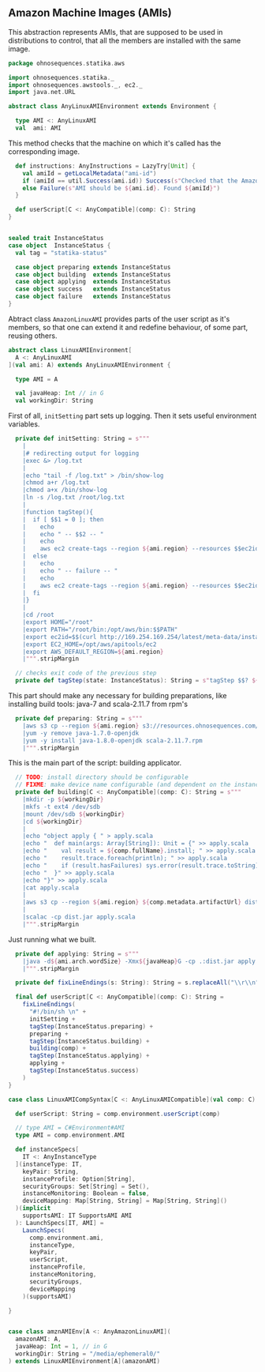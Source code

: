 
## Amazon Machine Images (AMIs)

This abstraction represents AMIs, that are supposed to be used in distributions
to control, that all the members are installed with the same image.


```scala
package ohnosequences.statika.aws

import ohnosequences.statika._
import ohnosequences.awstools._, ec2._
import java.net.URL

abstract class AnyLinuxAMIEnvironment extends Environment {

  type AMI <: AnyLinuxAMI
  val  ami: AMI
```

This method checks that the machine on which it's called has the corresponding image.

```scala
  def instructions: AnyInstructions = LazyTry[Unit] {
    val amiId = getLocalMetadata("ami-id")
    if (amiId == util.Success(ami.id)) Success(s"Checked that the Amazon Machine Image id is ${ami.id}", ())
    else Failure(s"AMI should be ${ami.id}. Found ${amiId}")
  }

  def userScript[C <: AnyCompatible](comp: C): String
}


sealed trait InstanceStatus
case object  InstanceStatus {
  val tag = "statika-status"

  case object preparing extends InstanceStatus
  case object building  extends InstanceStatus
  case object applying  extends InstanceStatus
  case object success   extends InstanceStatus
  case object failure   extends InstanceStatus
}
```

 Abtract class `AmazonLinuxAMI` provides parts of the user script as it's members, so that
 one can extend it and redefine behaviour, of some part, reusing others.


```scala
abstract class LinuxAMIEnvironment[
  A <: AnyLinuxAMI
](val ami: A) extends AnyLinuxAMIEnvironment {

  type AMI = A

  val javaHeap: Int // in G
  val workingDir: String
```

 First of all, `initSetting` part sets up logging.
 Then it sets useful environment variables.


```scala
  private def initSetting: String = s"""
    |
    |# redirecting output for logging
    |exec &> /log.txt
    |
    |echo "tail -f /log.txt" > /bin/show-log
    |chmod a+r /log.txt
    |chmod a+x /bin/show-log
    |ln -s /log.txt /root/log.txt
    |
    |function tagStep(){
    |  if [ $$1 = 0 ]; then
    |    echo
    |    echo " -- $$2 -- "
    |    echo
    |    aws ec2 create-tags --region ${ami.region} --resources $$ec2id  --tag Key=${InstanceStatus.tag},Value=$$2 > /dev/null
    |  else
    |    echo
    |    echo " -- failure -- "
    |    echo
    |    aws ec2 create-tags --region ${ami.region} --resources $$ec2id  --tag Key=${InstanceStatus.tag},Value=failure > /dev/null
    |  fi
    |}
    |
    |cd /root
    |export HOME="/root"
    |export PATH="/root/bin:/opt/aws/bin:$$PATH"
    |export ec2id=$$(curl http://169.254.169.254/latest/meta-data/instance-id)
    |export EC2_HOME=/opt/aws/apitools/ec2
    |export AWS_DEFAULT_REGION=${ami.region}
    |""".stripMargin

  // checks exit code of the previous step
  private def tagStep(state: InstanceStatus): String = s"tagStep $$? ${state}"
```

 This part should make any necessary for building preparations,
 like installing build tools: java-7 and scala-2.11.7 from rpm's


```scala
  private def preparing: String = s"""
    |aws s3 cp --region ${ami.region} s3://resources.ohnosequences.com/scala/scala-2.11.7.rpm scala-2.11.7.rpm
    |yum -y remove java-1.7.0-openjdk
    |yum -y install java-1.8.0-openjdk scala-2.11.7.rpm
    |""".stripMargin
```

This is the main part of the script: building applicator.

```scala
  // TODO: install directory should be configurable
  // FIXME: make device name configurable (and dependent on the instance type)
  private def building[C <: AnyCompatible](comp: C): String = s"""
    |mkdir -p ${workingDir}
    |mkfs -t ext4 /dev/sdb
    |mount /dev/sdb ${workingDir}
    |cd ${workingDir}
    |
    |echo "object apply { " > apply.scala
    |echo "  def main(args: Array[String]): Unit = {" >> apply.scala
    |echo "    val result = ${comp.fullName}.install; " >> apply.scala
    |echo "    result.trace.foreach(println); " >> apply.scala
    |echo "    if (result.hasFailures) sys.error(result.trace.toString) " >> apply.scala
    |echo "  }" >> apply.scala
    |echo "}" >> apply.scala
    |cat apply.scala
    |
    |aws s3 cp --region ${ami.region} ${comp.metadata.artifactUrl} dist.jar
    |
    |scalac -cp dist.jar apply.scala
    |""".stripMargin
```

Just running what we built.

```scala
  private def applying: String = s"""
    |java -d${ami.arch.wordSize} -Xmx${javaHeap}G -cp .:dist.jar apply
    |""".stripMargin

  private def fixLineEndings(s: String): String = s.replaceAll("\\r\\n", "\n").replaceAll("\\r", "\n")

  final def userScript[C <: AnyCompatible](comp: C): String =
    fixLineEndings(
      "#!/bin/sh \n" +
      initSetting +
      tagStep(InstanceStatus.preparing) +
      preparing +
      tagStep(InstanceStatus.building) +
      building(comp) +
      tagStep(InstanceStatus.applying) +
      applying +
      tagStep(InstanceStatus.success)
    )
}

case class LinuxAMICompSyntax[C <: AnyLinuxAMICompatible](val comp: C) {

  def userScript: String = comp.environment.userScript(comp)

  // type AMI = C#Environment#AMI
  type AMI = comp.environment.AMI

  def instanceSpecs[
    IT <: AnyInstanceType
  ](instanceType: IT,
    keyPair: String,
    instanceProfile: Option[String],
    securityGroups: Set[String] = Set(),
    instanceMonitoring: Boolean = false,
    deviceMapping: Map[String, String] = Map[String, String]()
  )(implicit
    supportsAMI: IT SupportsAMI AMI
  ): LaunchSpecs[IT, AMI] =
    LaunchSpecs(
      comp.environment.ami,
      instanceType,
      keyPair,
      userScript,
      instanceProfile,
      instanceMonitoring,
      securityGroups,
      deviceMapping
    )(supportsAMI)

}


case class amznAMIEnv[A <: AnyAmazonLinuxAMI](
  amazonAMI: A,
  javaHeap: Int = 1, // in G
  workingDir: String = "/media/ephemeral0/"
) extends LinuxAMIEnvironment[A](amazonAMI)

```




[main/scala/ohnosequences/statika/aws/amis.scala]: amis.scala.md
[main/scala/ohnosequences/statika/aws/package.scala]: package.scala.md
[main/scala/ohnosequences/statika/bundles.scala]: ../bundles.scala.md
[main/scala/ohnosequences/statika/compatibles.scala]: ../compatibles.scala.md
[main/scala/ohnosequences/statika/instructions.scala]: ../instructions.scala.md
[main/scala/ohnosequences/statika/package.scala]: ../package.scala.md
[main/scala/ohnosequences/statika/results.scala]: ../results.scala.md
[test/scala/BundleTest.scala]: ../../../../../test/scala/BundleTest.scala.md
[test/scala/InstallWithDepsSuite.scala]: ../../../../../test/scala/InstallWithDepsSuite.scala.md
[test/scala/InstallWithDepsSuite_Aux.scala]: ../../../../../test/scala/InstallWithDepsSuite_Aux.scala.md
[test/scala/instructions.scala]: ../../../../../test/scala/instructions.scala.md